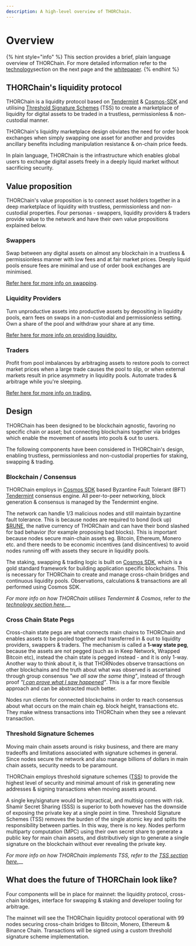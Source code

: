 ```yaml
---
description: A high-level overview of THORChain.
---
```


# Overview

{% hint style="info" %}
This section provides a brief, plain language overview of THORChain. For more detailed information refer to the [technology](technology.md)section on the next page and the [whitepaper](https://github.com/thorchain/Resources/blob/master/Whitepapers/THORChain/whitepaper-en.md).
{% endhint %}

## THORChain's liquidity protocol

THORChain is a liquidity protocol based on [Tendermint](https://tendermint.com/) & [Cosmos-SDK](https://cosmos.network/) and utilising [Threshold Signature Schemes](https://eprint.iacr.org/2019/114.pdf) \(TSS\) to create a marketplace of liquidity for digital assets to be traded in a trustless, permissionless & non-custodial manner.

THORChain's liquidity marketplace design obviates the need for order book exchanges when simply swapping one asset for another and provides ancillary benefits including manipulation resistance & on-chain price feeds.

In plain language, THORChain is the infrastructure which enables global users to exchange digital assets freely in a deeply liquid market without sacrificing security.

## Value proposition

THORChain's value proposition is to connect asset holders together in a deep marketplace of liquidity with trustless, permissionless and non-custodial properties. Four personas - swappers, liquidity providers & traders provide value to the network and have their own value propositions explained below.

### **Swappers**

Swap between any digital assets on almost any blockchain in a trustless & permissionless manner with low fees and at fair market prices. Deeply liquid pools ensure fees are minimal and use of order book exchanges are minimised.

[Refer here for more info on swapping](roles/swapping.md).

### **Liquidity Providers**

Turn unproductive assets into productive assets by depositing in liquidity pools, earn fees on swaps in a non-custodial and permissionless setting. Own a share of the pool and withdraw your share at any time.

[Refer here for more info on providing liquidity.](roles/liquidity-providers.md)

### **Traders**

Profit from pool imbalances by arbitraging assets to restore pools to correct market prices when a large trade causes the pool to slip, or when external markets result in price asymmetry in liquidity pools. Automate trades & arbitrage while you're sleeping.

[Refer here for more info on trading.](roles/trading.md)

## Design

THORChain has been designed to be blockchain agnostic, favoring no specific chain or asset; but connecting blockchains together via bridges which enable the movement of assets into pools & out to users.

The following components have been considered in THORChain's design, enabling trustless, permissionless and non-custodial properties for staking, swapping & trading.

### **Blockchain / Consensus**

THORChain employs in [Cosmos SDK](https://github.com/cosmos/cosmos-sdk/blob/master/docs/intro/README.md) based Byzantine Fault Tolerant \(BFT\) [Tendermint](https://tendermint.com/) consensus engine. All peer-to-peer networking, block generation & consensus is managed by the Tendermint engine.

The network can handle 1/3 malicious nodes and still maintain byzantine fault tolerance. This is because nodes are required to bond \(lock up\) [$RUNE](rune.md), the native currency of THORChain and can have their bond slashed for bad behavior \(for example proposing bad blocks\). This is important because nodes secure main-chain assets eg. Bitcoin, Ethereum, Monero etc. and there needs to be economic incentives \(and disincentives\) to avoid nodes running off with assets they secure in liquidity pools.

The staking, swapping & trading logic is built on [Cosmos SDK](https://github.com/cosmos/cosmos-sdk/blob/master/docs/intro/README.md), which is a gold standard framework for building application specific blockchains. This is necessary for THORChain to create and manage cross-chain bridges and continuous liquidity pools. Observations, calculations & transactions are all performed using Cosmos SDK.

_For more info on how THORChain utilises Tendermint & Cosmos_, refer _to the_ [_technology section here._](technology.md#consensus)\_\_

### **Cross Chain State Pegs**

Cross-chain state pegs are what connects main chains to THORChain and enables assets to be pooled together and transferred in & out to liquidity providers, swappers & traders. The mechanism is called a **1-way state peg**, because the assets are not pegged \(such as in Keep Network, Wrapped Bitcoin etc\), instead the chain state is pegged instead - and it is only 1-way. Another way to think about it, is that THORNodes observe transactions on other blockchains and the truth about what was observed is ascertained through group consensus _"we all saw the same thing"_, instead of through proof _"_[_I can prove what I saw happened_](https://github.com/summa-tx/relays/tree/golang/golang)_"_. This is a far more flexible approach and can be abstracted much better.

Nodes run clients for connected blockchains in order to reach consensus about what occurs on the main chain eg. block height, transactions etc. They make witness transactions into THORChain when they see a relevant transaction.

### **Threshold Signature Schemes**

Moving main chain assets around is risky business, and there are many tradeoffs and limitations associated with signature schemes in general. Since nodes secure the network and also manage billions of dollars in main chain assets, security needs to be paramount.

THORChain employs threshold signature schemes \([TSS](https://eprint.iacr.org/2019/114.pdf)\) to provide the highest level of security and minimal amount of risk in generating new addresses & signing transactions when moving assets around.

A single key/signature would be impractical, and multisig comes with risk. Shamir Secret Sharing \(SSS\) is superior to both however has the downside of exposing the private key at a single point in time. Threshold Signature Schemes \(TSS\) removes the burden of the single atomic key and splits the responsibility between parties. In this way, there is no key. Nodes perform multiparty computation \(MPC\) using their own secret share to generate a public key for main chain assets, and distributively sign to generate a single signature on the blockchain without ever revealing the private key.

_For more info on how THORChain implements TSS, refer to the_ [_TSS section here._](technology.md#threshold-signature-schemes)\_\_

## **What does the future of THORChain look like?**

Four components will be in place for mainnet: the liquidity protocol, cross-chain bridges, interface for swapping & staking and developer tooling for arbitrage.

The mainnet will see the THORChain liquidity protocol operational with 99 nodes securing cross-chain bridges to Bitcoin, Monero, Ethereum & Binance Chain. Transactions will be signed using a custom threshold signature scheme implementation.
